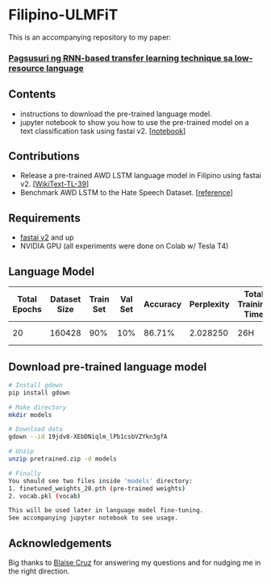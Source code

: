 # Filipino-ULMFiT
This is an accompanying repository to my paper:
###  [Pagsusuri ng RNN-based transfer learning technique sa low-resource language](https://arxiv.org/abs/2010.06447)

## Contents
*  instructions to download the pre-trained language model.
*  jupyter notebook to show you how to use the pre-trained model on a text classification task using fastai v2. [[notebook](https://github.com/danjohnvelasco/Filipino-ULMFiT/blob/master/Filipino_ULMFiT.ipynb)]



## Contributions
*  Release a pre-trained AWD LSTM language model in Filipino using fastai v2. [[WikiText-TL-39](https://github.com/jcblaisecruz02/Filipino-Text-Benchmarks#datasets)]
*  Benchmark AWD LSTM to the Hate Speech Dataset. [[reference](https://arxiv.org/abs/1907.00409)]

## Requirements
*  [fastai v2](https://pypi.org/project/fastai/2.0.0/) and up
*  NVIDIA GPU (all experiments were done on Colab w/ Tesla T4)

## Language Model
| Total Epochs | Dataset Size | Train Set | Val Set | Accuracy | Perplexity | Total Training Time | Dataset |
|-|-|-|-|-|-|-|-|
| 20 | 160428 | 90% | 10% | 86.71% | 2.028250 | 26H | [WikiText-TL-39](https://github.com/jcblaisecruz02/Filipino-Text-Benchmarks#datasets) |


## Download pre-trained language model
```bash
# Install gdown
pip install gdown

# Make directory
mkdir models

# Download data
gdown --id 19jdv8-XEbDNiqlm_lPb1csbVZYkn3gfA

# Unzip
unzip pretrained.zip -d models

# Finally
You should see two files inside 'models' directory: 
1. finetuned_weights_20.pth (pre-trained weights)
2. vocab.pkl (vocab) 

This will be used later in language model fine-tuning. 
See accompanying jupyter notebook to see usage.
```

## Acknowledgements
Big thanks to [Blaise Cruz](https://github.com/jcblaisecruz02) for answering my questions and for nudging me in the right direction. 
